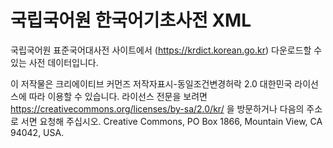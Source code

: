 # 국립국어원 한국어기초사전 XML

국립국어원 표준국어대사전 사이트에서 (https://krdict.korean.go.kr) 다운로드할
수 있는 사전 데이터입니다.

이 저작물은 크리에이티브 커먼즈 저작자표시-동일조건변경허락 2.0 대한민국
라이선스에 따라 이용할 수 있습니다. 라이선스 전문을 보려면
https://creativecommons.org/licenses/by-sa/2.0/kr/ 을 방문하거나 다음의 주소로
서면 요청해 주십시오. Creative Commons, PO Box 1866, Mountain View, CA 94042,
USA.

